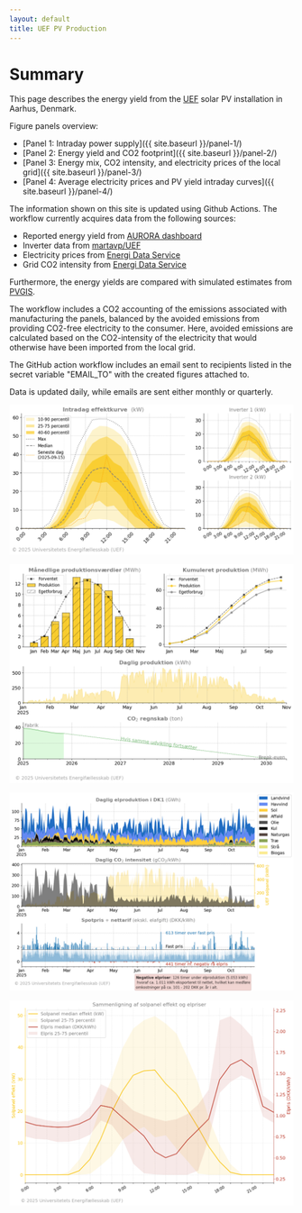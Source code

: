 ```yaml
---
layout: default
title: UEF PV Production
---
```


# Summary

This page describes the energy yield from the [UEF](https://www.uef.dk/home) solar PV installation in Aarhus, Denmark.

Figure panels overview:

- [Panel 1: Intraday power supply]({{ site.baseurl }}/panel-1/)
- [Panel 2: Energy yield and CO2 footprint]({{ site.baseurl }}/panel-2/)
- [Panel 3: Energy mix, CO2 intensity, and electricity prices of the local grid]({{ site.baseurl }}/panel-3/)
- [Panel 4: Average electricity prices and PV yield intraday curves]({{ site.baseurl }}/panel-4/)

The information shown on this site is updated using Github Actions. The workflow currently acquires data from the following sources:
- Reported energy yield from [AURORA dashboard](https://dashboard.aurora-h2020.eu/en-GB/pv-data?site=DK01&month=2025-06)
- Inverter data from [martavp/UEF](https://github.com/martavp/UEF)
- Electricity prices from [Energi Data Service](https://www.energidataservice.dk/)
- Grid CO2 intensity from [Energi Data Service](https://www.energidataservice.dk/)

Furthermore, the energy yields are compared with simulated estimates from [PVGIS](https://re.jrc.ec.europa.eu/pvg_tools/en/). 

The workflow includes a CO2 accounting of the emissions associated with manufacturing the panels, balanced by the avoided emissions from providing CO2-free electricity to the consumer. Here, avoided emissions are calculated based on the CO2-intensity of the electricity that would otherwise have been imported from the local grid. 

The GitHub action workflow includes an email sent to recipients listed in the secret variable "EMAIL_TO" with the created figures attached to.

Data is updated daily, while emails are sent either monthly or quarterly.

![UEF PV installation production data](/figures/production_panel_1.png)

![UEF PV installation production data](/figures/production_panel_2.png)

![UEF PV installation production data](/figures/production_panel_3.png)

![UEF PV installation production data](/figures/production_panel_4.png)
